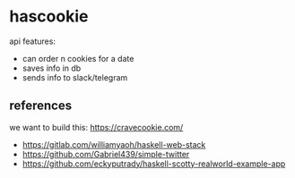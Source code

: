 # hascookie

api features:

- can order n cookies for a date
- saves info in db
- sends info to slack/telegram

## references

we want to build this: https://cravecookie.com/

- https://gitlab.com/williamyaoh/haskell-web-stack
- https://github.com/Gabriel439/simple-twitter
- https://github.com/eckyputrady/haskell-scotty-realworld-example-app
